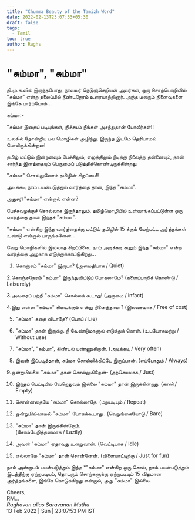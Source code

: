```yaml
---
title: "Chumma Beauty of the Tamizh Word"
date: 2022-02-13T23:07:53+05:30
draft: false
tags:
  - Tamil
toc: true
author: Raghs
---
```


# "சும்மா", "சும்மா"

தி.மு.க.வில் இருந்தபோது, நாவலர் நெடுஞ்செழியன் அவர்கள், ஒரு சொற்பொழிவில் "சும்மா" என்ற தலைப்பில் நீண்டநேரம் உரையாற்றினார். அந்த மலரும் நினைவுகளை இங்கே பார்ப்போம்...

சும்மா:-
               
"சும்மா இதைப் படியுங்கள், நிச்சயம் நீங்கள் அசந்துதான் போவீர்கள்!!

<!--more-->

உலகில் தோன்றிய பல மொழிகள் அழிந்து, இருந்த இடமே தெரியாமல் போயிருக்கின்றன!

தமிழ் மட்டும் இன்றளவும் பேச்சிலும், எழுத்திலும் நீடித்து நிலைத்து தன்னையும், தான் சார்ந்த இனத்தையும் பெருமைப் படுத்திக்கொண்டிருக்கின்றது.

"சும்மா" சொல்லுவோம் தமிழின் சிறப்பை!!

அடிக்கடி நாம் பயன்படுத்தும் வார்த்தை தான், இந்த "சும்மா".

அதுசரி "சும்மா" என்றால் என்ன?

பேச்சுவழக்குச் சொல்லாக இருந்தாலும், தமிழ்மொழியில் உள்வாங்கப்பட்டுள்ள ஒரு வார்த்தை தான் இந்தச் "சும்மா".

"சும்மா" என்கிற இந்த வார்த்தைக்கு மட்டும் தமிழில் 15 க்கும் மேற்பட்ட அர்த்தங்கள் உண்டு என்றால் பாருங்களேன்...

வேறு மொழிகளில் இல்லாத சிறப்பினை, நாம் அடிக்கடி கூறும் இந்த "சும்மா" என்ற வார்த்தை அழகாக எடுத்துக்காட்டுகிறது...

1. கொஞ்சம் "சும்மா" இருடா?
(அமைதியாக / Quiet)

2.கொஞ்சநேரம் "சும்மா" இருந்துவிட்டுப் போகலாமே? (களைப்பாறிக் கொண்டு / Leisurely)

3.அவரைப் பற்றி "சும்மா" சொல்லக் கூடாது!
(அருமை / infact)

4.இது என்ன "சும்மா" கிடைக்கும் என்று
 நினைத்தாயா?
 (இலவசமாக / Free of cost)

5. "சும்மா" கதை விடாதே?
(பொய் / Lie)

6. "சும்மா" தான் இருக்கு. நீ வேண்டுமானால் எடுத்துக் கொள். 
(உபயோகமற்று / Without use)

7. "சும்மா", "சும்மா", கிண்டல் பண்ணுகிறான். 
(அடிக்கடி / Very often)

8. இவன் இப்படித்தான், சும்மா சொல்லிக்கிட்டே இருப்பான்.
(எப்போதும் / Always)

9.ஒன்றுமில்லை "சும்மா" தான் சொல்லுகிறேன்- 
(தற்செயலாக / Just)

10. இந்தப் பெட்டியில் வேறெதுவும் இல்லை "சும்மா" தான் இருக்கின்றது.
(காலி / Empty)

11. சொன்னதையே "சும்மா" சொல்லாதே.
(மறுபடியும் / Repeat)

12. ஒன்றுமில்லாமல்  "சும்மா" போகக்கூடாது .
(வெறுங்கையோடு / Bare)

13. "சும்மா" தான் இருக்கின்றோம்.  
(சோம்பேறித்தனமாக / Lazily)

14. அவன் "சும்மா" ஏதாவது உளறுவான். 
(வெட்டியாக / Idle)

15. எல்லாமே "சும்மா" தான் சொன்னேன்.
(விளையாட்டிற்கு / Just for fun)

நாம் அன்றாடம் பயன்படுத்தும் இந்த *"சும்மா" என்கிற ஒரு சொல், நாம் பயன்படுத்தும் இடத்திற்கு ஏற்றபடியும், தொடரும் சொற்களுக்கு ஏற்றபடியும் 15 விதமான அர்த்தங்களை, இங்கே கொடுக்கிறது என்றால், அது "சும்மா" இல்லை.


Cheers,\
RM...\
_Raghavan alias Saravanan Muthu_\
13 Feb 2022 | Sun | 23:07:53 PM IST
